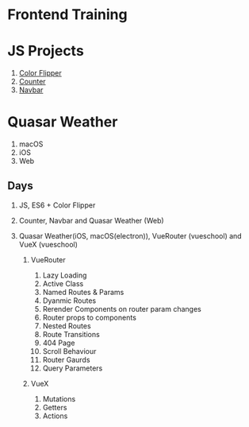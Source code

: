 # Frontend Training

# JS Projects

1. [Color Flipper](/js-color-flipper/)
2. [Counter](/js-counter/)
3. [Navbar](/js-navbar/)

# Quasar Weather

1. macOS
2. iOS
3. Web


## Days

1. JS, ES6 + Color Flipper

2. Counter, Navbar and Quasar Weather (Web)

3. Quasar Weather(iOS, macOS(electron)), VueRouter (vueschool) and VueX (vueschool)    
    
    1. VueRouter
        
        1. Lazy Loading
        2. Active Class
        3. Named Routes & Params
        4. Dyanmic Routes
        5. Rerender Components on router param changes
        6. Router props to components
        7. Nested Routes
        8. Route Transitions
        9. 404 Page
        10. Scroll Behaviour
        11. Router Gaurds
        12. Query Parameters
    
    2. VueX

        1. Mutations
        2. Getters
        3. Actions
